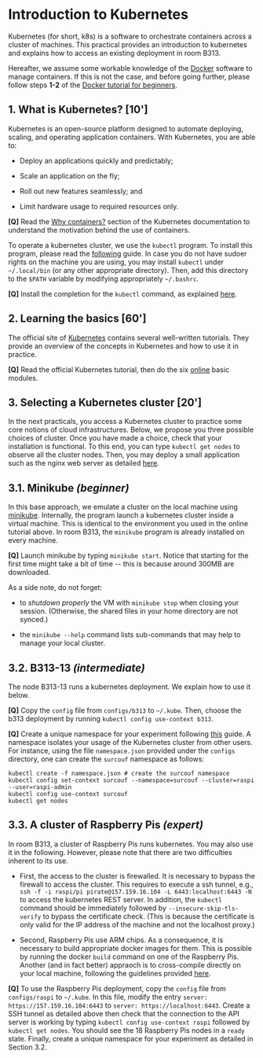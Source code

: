 # Introduction to Kubernetes

Kubernetes (for short, k8s) is a software to orchestrate containers across a cluster of machines.
This practical provides an introduction to kubernetes and explains how to access an existing deployment in room B313.

Hereafter, we assume some workable knowledge of the [Docker](https://www.docker.com) software to manage containers.
If this is not the case, and before going further, please follow steps **1-2** of the [Docker tutorial for beginners](https://github.com/docker/labs/tree/master/beginner).

## 1. What is Kubernetes? [10']

Kubernetes is an open-source platform designed to automate deploying, scaling, and operating application containers.
With Kubernetes, you are able to:

 * Deploy an applications quickly and predictably;

 * Scale an application on the fly;
 
 * Roll out new features seamlessly; and
  
 * Limit hardware usage to required resources only.

**[Q]** Read the [Why containers?](https://kubernetes.io/docs/concepts/overview/what-is-kubernetes/#why-containers) section of the Kubernetes documentation to understand the motivation behind the use of containers.

To operate a kubernetes cluster, we use the `kubectl` program.
To install this program, please read the [following](https://kubernetes.io/docs/tasks/tools/install-kubectl) guide.
In case you do not have sudoer rights on the machine you are using, you may install `kubectl` under `~/.local/bin` (or any other appropriate directory).
Then, add this directory to the `$PATH` variable by modifying appropriately `~/.bashrc`.

**[Q]** Install the completion for the `kubectl` command, as explained [here](https://kubernetes.io/docs/tasks/tools/install-kubectl/#enabling-shell-autocompletion).

## 2. Learning the basics [60']

The official site of [Kubernetes](https://kubernetes.io) contains several well-written tutorials.
They provide an overview of the concepts in Kubernetes and how to use it in practice.

**[Q]** Read the official Kubernetes tutorial, then do the six [online](https://kubernetes.io/docs/tutorials/kubernetes-basics) basic modules.

## 3. Selecting a Kubernetes cluster [20']

In the next practicals, you access a Kubernetes cluster to practice some core notions of cloud infrastructures.
Below, we propose you three possible choices of cluster.
Once you have made a choice, check that your installation is functional.
To this end, you can type `kubectl get nodes` to observe all the cluster nodes.
Then, you may deploy a small application such as the nginx web server as detailed [here](https://kubernetes.io/docs/tasks/run-application/run-stateless-application-deployment).

## 3.1. Minikube  *(beginner)*

In this base approach, we emulate a cluster on the local machine using [minikube](https://github.com/kubernetes/minikube).
Internally, the program launch a kubernetes cluster inside a virtual machine.
This is identical to the environment you used in the online tutorial above.
In room B313, the `minikube` program is already installed on every machine.

**[Q]** Launch minikube by typing `minikube start`.
Notice that starting for the first time might take a bit of time -- this is because around 300MB are downloaded.

As a side note, do not forget:

* to *shutdown properly* the VM with `minikube stop` when closing your session.
   (Otherwise, the shared files in your home directory are not synced.)

* the `minikube --help` command lists sub-commands that may help to manage your local cluster.

## 3.2. B313-13 *(intermediate)*

The node B313-13 runs a kubernetes deployment.
We explain how to use it below.

**[Q]** Copy the `config` file from `configs/b313` to `~/.kube`.
Then, choose the b313 deployment by running `kubectl config use-context b313`.

**[Q]** Create a unique namespace for your experiment following [this](https://kubernetes.io/docs/tasks/administer-cluster/namespaces-walkthrough) guide.
A namespace isolates your usage of the Kubernetes cluster from other users.
For instance, using the file `namespace.json` provided under the `configs` directory, one can create the `surcouf` namespace as follows:

    kubectl create -f namespace.json # create the surcouf namespace
	kubectl config set-context surcouf --namespace=surcouf --cluster=raspi --user=raspi-admin	
	kubectl config use-context surcouf
	kubectl get nodes

## 3.3. A cluster of Raspberry Pis *(expert)*

In room B313, a cluster of Raspberry Pis runs kubernetes.
You may also use it in the following.
However, please note that there are two difficulties inherent to its use.

 * First, the access to the cluster is firewalled.
It is necessary to bypass the firewall to access the cluster.
This requires to execute a ssh tunnel, e.g., `ssh -f -i raspi/pi pirate@157.159.16.104 -L 6443:localhost:6443 -N` to access the kubernetes REST server.
In addition, the `kubectl` command should be immediately followed by `--insecure-skip-tls-verify` to bypass the certificate check.
(This is because the certificate is only valid for the IP address of the machine and not the localhost proxy.)

 * Second, Raspberry Pis use ARM chips.
As a consequence, it is necessary to build appropriate docker images for them.
This is possible by running the docker `build` command on one of the Raspberry Pis.
Another (and in fact better) appraoch is to cross-compile directly on your local machine, following the guidelines provided [here](https://blog.hypriot.com/post/setup-simple-ci-pipeline-for-arm-images/).

**[Q]** To use the Raspberry Pis deployment, copy the `config` file from `configs/raspi` to `~/.kube`.
In this file, modify the entry `server: https://157.159.16.104:6443` to `server: https://localhost:6443`.
Create a SSH tunnel as detailed above then check that the connection to the API server is working by typing `kubectl config use-context raspi` followed by `kubectl get nodes`.
You should see the 18 Raspberry Pis nodes in a `ready` state.
Finally, create a unique namespace for your experiment as detailed in Section 3.2.
